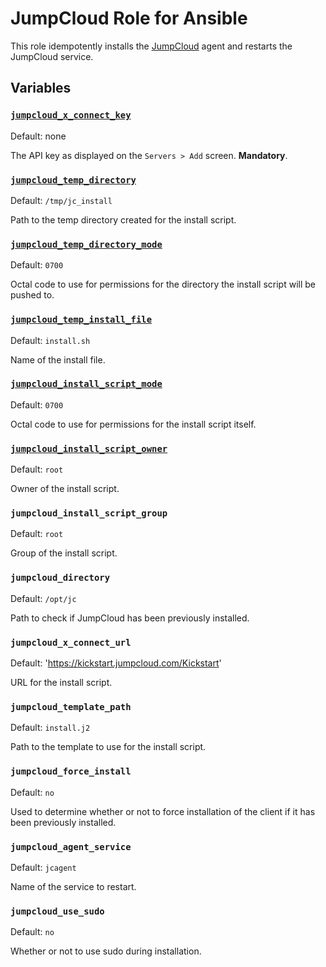 # JumpCloud Role for Ansible
This role idempotently installs the [JumpCloud][jumpcloud] agent and restarts the JumpCloud service.

## Variables

### [`jumpcloud_x_connect_key`][jc-x-connect-key]
Default: none

The API key as displayed on the `Servers > Add` screen. **Mandatory**.

### [`jumpcloud_temp_directory`][jc-temp-directory]
Default: `/tmp/jc_install`

Path to the temp directory created for the install script.
### [`jumpcloud_temp_directory_mode`][jc-temp-directory-mode]
Default: `0700`

Octal code to use for permissions for the directory the install script will be pushed to.

### [`jumpcloud_temp_install_file`][jc-temp-install-file]
Default: `install.sh`

Name of the install file.

### [`jumpcloud_install_script_mode`][jc-install-script-mode]
Default: `0700`

Octal code to use for permissions for the install script itself.

### [`jumpcloud_install_script_owner`][jc-install-script-owner]
Default: `root`

Owner of the install script.

### `jumpcloud_install_script_group`
Default: `root`

Group of the install script.

### `jumpcloud_directory`
Default: `/opt/jc`

Path to check if JumpCloud has been previously installed.

### `jumpcloud_x_connect_url`
Default: 'https://kickstart.jumpcloud.com/Kickstart'

URL for the install script.

### `jumpcloud_template_path`
Default: `install.j2`

Path to the template to use for the install script.

### `jumpcloud_force_install`
Default: `no`

Used to determine whether or not to force installation of the client if it has been previously installed.

### `jumpcloud_agent_service`
Default: `jcagent`

Name of the service to restart.

### `jumpcloud_use_sudo`
Default: `no`

Whether or not to use sudo during installation.

[jumpcloud]: 				https://jumpcloud.com "JumpCloud website"
[jc-x-connect-key]:  		https://github.com/shrikeh/ansible-jumpcloud/blob/master/defaults/main.yml#L4
[jc-temp-directory]: 		https://github.com/shrikeh/ansible-jumpcloud/blob/master/defaults/main.yml#L4
[jc-temp-directory-mode]: 	https://github.com/shrikeh/ansible-jumpcloud/blob/master/defaults/main.yml#L5
[jc-temp-install-file]:		https://github.com/shrikeh/ansible-jumpcloud/blob/master/defaults/main.yml#L6
[jc-install-script-mode]:	https://github.com/shrikeh/ansible-jumpcloud/blob/master/defaults/main.yml#L7
[jc-install-script-owner]: https://github.com/shrikeh/ansible-jumpcloud/blob/master/defaults/main.yml#L9